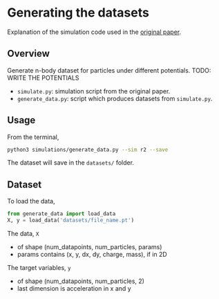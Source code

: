 # Generating the datasets

Explanation of the simulation code used in the [original paper](https://arxiv.org/abs/2006.11287).

## Overview

Generate n-body dataset for particles under different potentials.
TODO: WRITE THE POTENTIALS

- `simulate.py`: simulation script from the original paper.
- `generate_data.py`: script which produces datasets from `simulate.py`.

## Usage

From the terminal,

```bash 
python3 simulations/generate_data.py --sim r2 --save
```

The dataset will save in the `datasets/` folder.

## Dataset

To load the data,

```python
from generate_data import load_data
X, y = load_data('datasets/file_name.pt') 
```

The data, `X`
- of shape (num_datapoints, num_particles, params)
- params contains (x, y, dx, dy, charge, mass), if in 2D

The target variables, `y`
- of shape (num_datapoints, num_particles, 2)
- last dimension is acceleration in x and y

